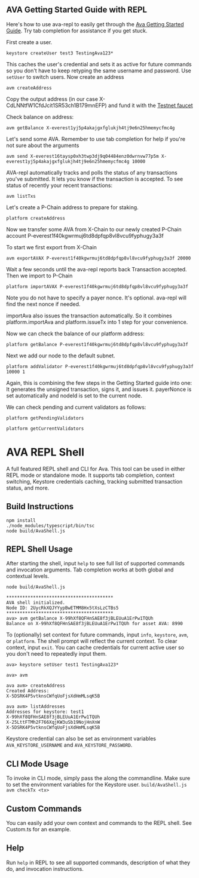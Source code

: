 ## AVA Getting Started Guide with REPL
Here's how to use ava-repl to easily get through the [Ava Getting Started Guide](https://docs.avax.network/v1.0/en/quickstart/ava-getting-started/). Try tab completion for assistance if you get stuck.

First create a user.
```
keystore createUser test3 TestingAva123*
```

This caches the user's credential and sets it as active for future commands so you don't have to keep retyping the same username and password. Use `setUser` to switch users. Now create an address
```
avm createAddress
```

Copy the output address (in our case X-CdLNNtfW1CfdJcit1SR53ch1B179mnEFP) and fund it with the [Testnet faucet](https://faucet.avax.network/)

Check balance on address:
```
avm getBalance X-everest1yj5p4akajgxfglukjh4tj9e6n25hmemycfmc4g
``` 
Let's send some AVA. Remember to use tab completion for help if you're not sure about the arguments
```
avm send X-everest16taysp0xh3twp3dj9q04484enz0dwrnvw77p5m X-everest1yj5p4akajgxfglukjh4tj9e6n25hmemycfmc4g 10000
```
AVA-repl automatically tracks and polls the status of any transactions you've submitted. It lets you know if the transaction is accepted. To see status of recently your recent transactions:
```
avm listTxs
```

Let's create a P-Chain address to prepare for staking.
```
platform createAddress
```
Now we transfer some AVA from X-Chain to our newly created P-Chain account P-everest1f40kgwrmuj6td8dpfqp8vl8vcu9fyphugy3a3f

To start we first export from X-Chain
```
avm exportAVAX P-everest1f40kgwrmuj6td8dpfqp8vl8vcu9fyphugy3a3f 20000
```

Wait a few seconds until the ava-repl reports back Transaction accepted. Then we import to P-Chain
```
platform importAVAX P-everest1f40kgwrmuj6td8dpfqp8vl8vcu9fyphugy3a3f
```

Note you do not have to specify a payer nonce. It's optional. ava-repl will find the next nonce if needed. 

importAva also issues the transaction automatically. So it combines platform.importAva and platform.issueTx into 1 step for your convenience.

Now we can check the balance of our platform address:
```
platform getBalance P-everest1f40kgwrmuj6td8dpfqp8vl8vcu9fyphugy3a3f
```

Next we add our node to the default subnet. 
```
platform addValidator P-everest1f40kgwrmuj6td8dpfqp8vl8vcu9fyphugy3a3f 10000 1
```

Again, this is combining the few steps in the Getting Started guide into one: It generates the unsigned transaction, signs it, and issues it. payerNonce is set automatically and nodeId is set to the current node.

We can check pending and current validators as follows:
```
platform getPendingValidators
```

```
platform getCurrentValidators
```

# AVA REPL Shell

A full featured REPL shell and CLI for Ava. This tool can be used in either REPL mode or standalone mode. 
It supports tab completion, context switching, Keystore credentials caching, tracking submitted transaction status, and more.

## Build Instructions
```
npm install
./node_modules/typescript/bin/tsc
node build/AvaShell.js
```

## REPL Shell Usage
After starting the shell, input `help` to see full list of supported commands and invocation arguments. Tab completion works at both global and contextual levels.
```
node build/AvaShell.js

****************************************
AVA shell initialized.
Node ID: 2UycRkXQJYYypBwETMM8Hx5tXsLzCTBs5
****************************************
ava> avm getBalance X-99hXf8QFHnSAE8f3jBLEUuA1ErPw1TQUh
Balance on X-99hXf8QFHnSAE8f3jBLEUuA1ErPw1TQUh for asset AVA: 8990
```

To (optionally) set context for future commands, input `info`, `keystore`, `avm`, or `platform`. The shell prompt will reflect the current context. To clear context, input `exit`. 
You can cache credentials for current active user so you don't need to repeatedly input them.
```
ava> keystore setUser test1 TestingAva123*

ava> avm

ava avm> createAddress
Created Address:
X-5DSRK4P5vtknsCWfqUoFjsXdHmMLsqK5B

ava avm> listAddresses
Addresses for keystore: test1
X-99hXf8QFHnSAE8f3jBLEUuA1ErPw1TQUh
X-25LttFTMh2F766XqjKW3uSb19NojHnXnW
X-5DSRK4P5vtknsCWfqUoFjsXdHmMLsqK5B
```

Keystore credential can also be set as environment variables `AVA_KEYSTORE_USERNAME` and `AVA_KEYSTORE_PASSWORD`.

## CLI Mode Usage
To invoke in CLI mode, simply pass the along the commandline. Make sure to set the environment variables for the Keystore user.
`build/AvaShell.js avm checkTx <tx>`

## Custom Commands
You can easily add your own context and commands to the REPL shell. See Custom.ts for an example.

## Help
Run `help` in REPL to see all supported commands, description of what they do, and invocation instructions.